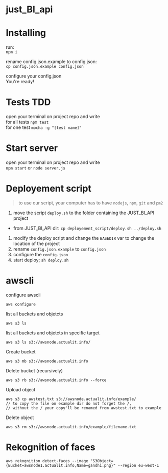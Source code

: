 # just_BI_api

# Installing
run:  
`npm i`
  
rename config.json.example to config.json:  
`cp config.json.example config.json`  
  
configure your config.json  
You're ready!
  
# Tests TDD
open your terminal on project repo and write  
for all tests `npm test`  
for one test `mocha -g "[test name]"`  
  
# Start server
open your terminal on project repo and write  
`npm start` or `node server.js`  
  
# Deployement script  
> to use our script, your computer has to have `nodejs`, `npm`, `git` and `pm2`

1. move the script `deploy.sh` to the folder containing the JUST_BI_API project
 - from JUST_BI_API dir: `cp deployement_script/deploy.sh ../deploy.sh`
1. modify the deploy script and change the `BASEDIR` var to change the location of the project
1. rename `config.json.example` to `config.json`
3. configure the `config.json`
2. start deploy; `sh deploy.sh`

# awscli
configure awscli

    aws configure

list all buckets and objetcts

    aws s3 ls

list all buckets and objetcts in specific target

    aws s3 ls s3://awsnode.actualit.info/

Create bucket

    aws s3 mb s3://awsnode.actualit.info

Delete bucket (recursively)

    aws s3 rb s3://awsnode.actualit.info --force

Upload object

    aws s3 cp awstest.txt s3://awsnode.actualit.info/example/
    // to copy the file on example dir do not forget the /,  
    // without the / your copy'll be renamed from awstest.txt to example

Delete object

    aws s3 rm s3://awsnode.actualit.info/example/filename.txt

# Rekognition of faces

    aws rekognition detect-faces --image "S3Object={Bucket=awsnode1.actualit.info,Name=gandhi.png}" --region eu-west-1
    